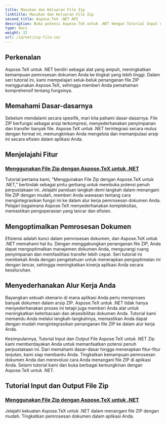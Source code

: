 ```yaml
---
title: Masukan dan Keluaran File Zip
linktitle: Masukan dan Keluaran File Zip
second_title: Aspose.TeX .NET API
description: Buka potensi Aspose.TeX untuk .NET dengan Tutorial Input dan Output File Zip kami. Jelajahi penanganan file ZIP, pemrosesan dokumen untuk aplikasi Anda.
type: docs
weight: 32
url: /id/net/zip-file-io/
---
```

## Perkenalan

Aspose.TeX untuk .NET berdiri sebagai alat yang ampuh, meningkatkan kemampuan pemrosesan dokumen Anda ke tingkat yang lebih tinggi. Dalam seri tutorial ini, kami mempelajari seluk-beluk penanganan file ZIP menggunakan Aspose.TeX, sehingga memberi Anda pemahaman komprehensif tentang fungsinya.

## Memahami Dasar-dasarnya
Sebelum mendalami secara spesifik, mari kita pahami dasar-dasarnya. File ZIP berfungsi sebagai arsip terkompresi, menyederhanakan penyimpanan dan transfer banyak file. Aspose.TeX untuk .NET terintegrasi secara mulus dengan format ini, memungkinkan Anda mengelola dan memanipulasi arsip ini secara efisien dalam aplikasi Anda.

## Menjelajahi Fitur
### [Menggunakan File Zip dengan Aspose.TeX untuk .NET](./zip-files-aspose-tex/)
Tutorial pertama kami, "Menggunakan File Zip dengan Aspose.TeX untuk .NET," bertindak sebagai pintu gerbang untuk membuka potensi penuh perpustakaan ini. Jelajahi panduan langkah demi langkah dalam menangani file ZIP dengan mudah, memberi Anda wawasan tentang cara mengintegrasikan fungsi ini ke dalam alur kerja pemrosesan dokumen Anda. Pelajari bagaimana Aspose.TeX menyederhanakan kompleksitas, memastikan pengoperasian yang lancar dan efisien.

## Mengoptimalkan Pemrosesan Dokumen
Efisiensi adalah kunci dalam pemrosesan dokumen, dan Aspose.TeX untuk .NET memahami hal itu. Dengan menggabungkan penanganan file ZIP, Anda dapat mengoptimalkan manajemen dokumen Anda, mengurangi ruang penyimpanan dan memfasilitasi transfer lebih cepat. Seri tutorial ini membekali Anda dengan pengetahuan untuk menerapkan pengoptimalan ini dengan lancar, sehingga meningkatkan kinerja aplikasi Anda secara keseluruhan.

## Menyederhanakan Alur Kerja Anda
Bayangkan sebuah skenario di mana aplikasi Anda perlu memproses banyak dokumen dalam arsip ZIP. Aspose.TeX untuk .NET tidak hanya menyederhanakan proses ini tetapi juga memberi Anda alat untuk meningkatkan keterbacaan dan aksesibilitas dokumen Anda. Tutorial kami memandu Anda melalui langkah-langkahnya, memastikan Anda dapat dengan mudah mengintegrasikan penanganan file ZIP ke dalam alur kerja Anda.

Kesimpulannya, Tutorial Input dan Output File Aspose.TeX untuk .NET Zip kami memberdayakan Anda untuk memanfaatkan potensi penuh perpustakaan ini. Dari memahami dasar-dasar hingga menerapkan fitur-fitur lanjutan, kami siap membantu Anda. Tingkatkan kemampuan pemrosesan dokumen Anda dan merevolusi cara Anda menangani file ZIP di aplikasi Anda. Selami tutorial kami dan buka berbagai kemungkinan dengan Aspose.TeX untuk .NET.
## Tutorial Input dan Output File Zip
### [Menggunakan File Zip dengan Aspose.TeX untuk .NET](./zip-files-aspose-tex/)
Jelajahi kekuatan Aspose.TeX untuk .NET dalam menangani file ZIP dengan mudah. Tingkatkan pemrosesan dokumen dalam aplikasi Anda.
